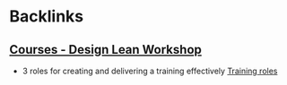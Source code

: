 
# Backlinks
## [Courses - Design Lean Workshop](<Courses - Design Lean Workshop.md>)
- 3 roles for creating and delivering a training effectively [Training roles](<Training roles.md>)


